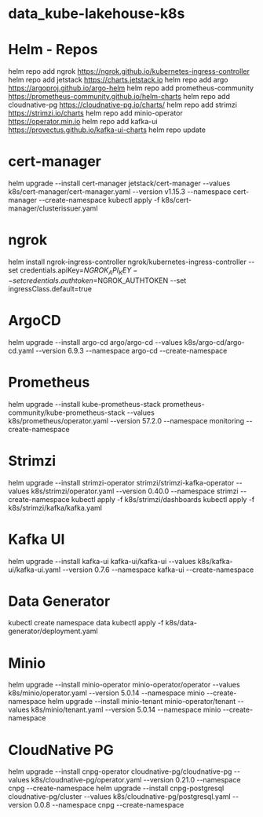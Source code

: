 # data_kube-lakehouse-k8s


# Helm - Repos
helm repo add ngrok https://ngrok.github.io/kubernetes-ingress-controller
helm repo add jetstack https://charts.jetstack.io
helm repo add argo https://argoproj.github.io/argo-helm
helm repo add prometheus-community https://prometheus-community.github.io/helm-charts
helm repo add cloudnative-pg https://cloudnative-pg.io/charts/
helm repo add strimzi https://strimzi.io/charts
helm repo add minio-operator https://operator.min.io
helm repo add kafka-ui https://provectus.github.io/kafka-ui-charts
helm repo update

# cert-manager
helm upgrade --install  cert-manager jetstack/cert-manager --values k8s/cert-manager/cert-manager.yaml --version v1.15.3 --namespace cert-manager --create-namespace
kubectl apply -f k8s/cert-manager/clusterissuer.yaml

# ngrok
helm install ngrok-ingress-controller ngrok/kubernetes-ingress-controller --set credentials.apiKey=$NGROK_API_KEY --set credentials.authtoken=$NGROK_AUTHTOKEN --set ingressClass.default=true

# ArgoCD
helm upgrade --install argo-cd argo/argo-cd --values k8s/argo-cd/argo-cd.yaml --version 6.9.3 --namespace argo-cd --create-namespace

# Prometheus
helm upgrade --install kube-prometheus-stack prometheus-community/kube-prometheus-stack --values k8s/prometheus/operator.yaml --version 57.2.0 --namespace monitoring --create-namespace

# Strimzi
helm upgrade --install strimzi-operator strimzi/strimzi-kafka-operator --values k8s/strimzi/operator.yaml --version 0.40.0 --namespace strimzi --create-namespace
kubectl apply -f k8s/strimzi/dashboards
kubectl apply -f k8s/strimzi/kafka/kafka.yaml

# Kafka UI
helm upgrade --install kafka-ui kafka-ui/kafka-ui --values k8s/kafka-ui/kafka-ui.yaml --version 0.7.6 --namespace kafka-ui --create-namespace

# Data Generator
kubectl create namespace data
kubectl apply -f k8s/data-generator/deployment.yaml

# Minio
helm upgrade --install minio-operator minio-operator/operator --values k8s/minio/operator.yaml --version 5.0.14 --namespace minio --create-namespace
helm upgrade --install minio-tenant minio-operator/tenant --values k8s/minio/tenant.yaml --version 5.0.14 --namespace minio --create-namespace

# CloudNative PG
helm upgrade --install cnpg-operator  cloudnative-pg/cloudnative-pg --values k8s/cloudnative-pg/operator.yaml --version 0.21.0 --namespace cnpg --create-namespace
helm upgrade --install cnpg-postgresql  cloudnative-pg/cluster --values k8s/cloudnative-pg/postgresql.yaml --version 0.0.8 --namespace cnpg --create-namespace

